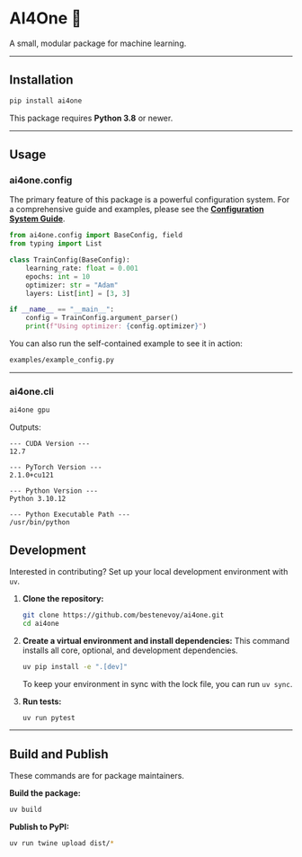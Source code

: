 
# AI4One 🤖

A small, modular package for machine learning.

---

## Installation


```bash
pip install ai4one
````

This package requires **Python 3.8** or newer.

-----

## Usage

### ai4one.config
The primary feature of this package is a powerful configuration system. For a comprehensive guide and examples, please see the **[Configuration System Guide](docs/config.md)**.

```python
from ai4one.config import BaseConfig, field
from typing import List

class TrainConfig(BaseConfig):
    learning_rate: float = 0.001
    epochs: int = 10
    optimizer: str = "Adam"
    layers: List[int] = [3, 3]

if __name__ == "__main__":
    config = TrainConfig.argument_parser()
    print(f"Using optimizer: {config.optimizer}")
```

You can also run the self-contained example to see it in action:

```bash
examples/example_config.py
```

-----


### ai4one.cli

```bash
ai4one gpu
```

Outputs:
```
--- CUDA Version ---
12.7 

--- PyTorch Version ---
2.1.0+cu121

--- Python Version ---
Python 3.10.12

--- Python Executable Path ---
/usr/bin/python
```


## Development

Interested in contributing? Set up your local development environment with `uv`.

1.  **Clone the repository:**

    ```bash
    git clone https://github.com/bestenevoy/ai4one.git
    cd ai4one
    ```

2.  **Create a virtual environment and install dependencies:**
    This command installs all core, optional, and development dependencies.

    ```bash
    uv pip install -e ".[dev]"
    ```

    To keep your environment in sync with the lock file, you can run `uv sync`.

3.  **Run tests:**

    ```bash
    uv run pytest
    ```

-----

## Build and Publish

These commands are for package maintainers.

**Build the package:**

```bash
uv build
```

**Publish to PyPI:**

```bash
uv run twine upload dist/*
```
